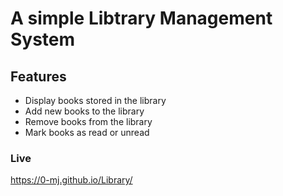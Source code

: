 # A simple Libtrary  Management System 

## Features
- Display books stored in the library
- Add new books to the library
- Remove books from the library
- Mark books as read or unread

### Live
https://0-mj.github.io/Library/
